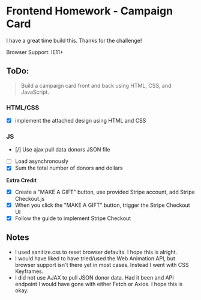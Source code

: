 # Frontend Homework - Campaign Card

I have a great time build this. Thanks for the challenge!

Browser Support:
IE11+

## ToDo:

> Build a campaign card front and back using HTML, CSS, and JavaScript.

### HTML/CSS
- [x] implement the attached design using HTML and CSS
### JS
- [/] Use ajax pull data donors JSON file
- [ ] Load asynchronously
- [x] Sum the total number of donors and dollars

**Extra Credit**
- [x] Create a "MAKE A GIFT" button, use provided Stripe account, add Stripe Checkout.js
- [x] When you click the "MAKE A GIFT" button, trigger the Stripe Checkout UI
- [x] Follow the guide to implement Stripe Checkout

## Notes
- I used sanitize.css to reset browser defaults. I hope this is alright.
- I would have liked to have tried/used the Web Animation API, but browser support isn't there yet in most cases. Instead I went with CSS Keyframes.
- I did not use AJAX to pull JSON donor data. Had it been and API endpoint I would have gone with either Fetch or Axios. I hope this is okay.
